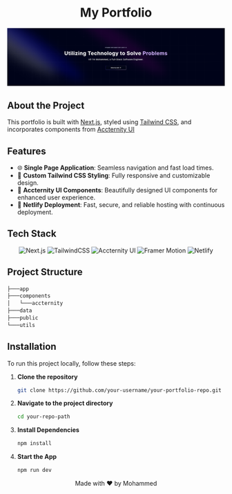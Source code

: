 # <div align="center">My Portfolio</div>
<img src="public/Readme_Banner.png" />

## About the Project

This portfolio is built with [Next.js](https://nextjs.org/), styled using [Tailwind CSS](https://tailwindcss.com/), and incorporates components from [Accternity UI](https://accternity-ui.com/)

## Features

- 🌐 **Single Page Application**: Seamless navigation and fast load times.
- 🎨 **Custom Tailwind CSS Styling**: Fully responsive and customizable design.
- 🧩 **Accternity UI Components**: Beautifully designed UI components for enhanced user experience.
- 🚀 **Netlify Deployment**: Fast, secure, and reliable hosting with continuous deployment.

## Tech Stack

<div align="center">
  
![Next.js](https://img.shields.io/badge/Next.js-black?style=for-the-badge&logo=next.js&logoColor=white)
![TailwindCSS](https://img.shields.io/badge/tailwindcss-%2338B2AC.svg?style=for-the-badge&logo=tailwind-css&logoColor=white)
![Accternity UI](https://img.shields.io/badge/Accternity%20UI-4B32C3?style=for-the-badge&logo=ui&logoColor=white)
![Framer Motion](https://img.shields.io/badge/Framer%20Motion-4B32C3?style=for-the-badge&logo=ui&logoColor=white)
![Netlify](https://img.shields.io/badge/Netlify-%2300C7B7.svg?style=for-the-badge&logo=netlify&logoColor=white)

</div>

## Project Structure
```bash
├───app
├───components
│   └───accternity
├───data
├───public
└───utils
```

## Installation

To run this project locally, follow these steps:

1. **Clone the repository**
   ```bash
   git clone https://github.com/your-username/your-portfolio-repo.git

2. **Navigate to the project directory**
   ```bash
   cd your-repo-path

3. **Install Dependencies**
   ```bash
   npm install

4. **Start the App**
   ```bash
   npm run dev

<div align="center">
  <p>Made with ❤️ by Mohammed</p>
</div>
